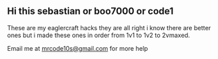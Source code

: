 ## **Hi this sebastian or boo7000 or code1**

These are my eaglercraft hacks they are all right i know there are better ones but i made these ones in order from 1v1 to 1v2 to 2vmaxed.

Email me at mrcode10s@gmail.com
for more help
